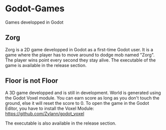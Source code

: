 # Godot-Games
Games developped in Godot
## Zorg
Zorg is a 2D game developped in Godot as a first-time Godot user. 
It is a game where the player has to move around to dodge mob named "Zorg".
The player wins point every second they stay alive.
The executable of the game is available in the release section.

## Floor is not Floor
A 3D game developped and is still in development.
World is generated using the Godot Voxel module.
You can earn score as long as you don't touch the ground, else it will reset the score to 0.
To open the game in the Godot Editor, you have to install the Voxel Module: https://github.com/Zylann/godot_voxel

The executable is also available in the release section.
